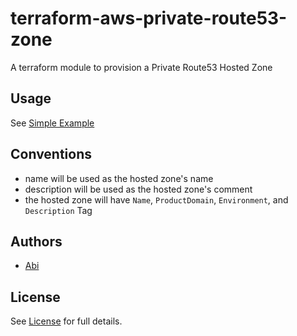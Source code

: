 # terraform-aws-private-route53-zone
A terraform module to provision a Private Route53 Hosted Zone

## Usage

See [Simple Example](examples/simple/main.tf)

## Conventions
- name will be used as the hosted zone's name
- description will be used as the hosted zone's comment
- the hosted zone will have `Name`, `ProductDomain`, `Environment`, and `Description` Tag

## Authors
  - [Abi](https://github.com/abihf)

## License

See [License](LICENSE) for full details.
